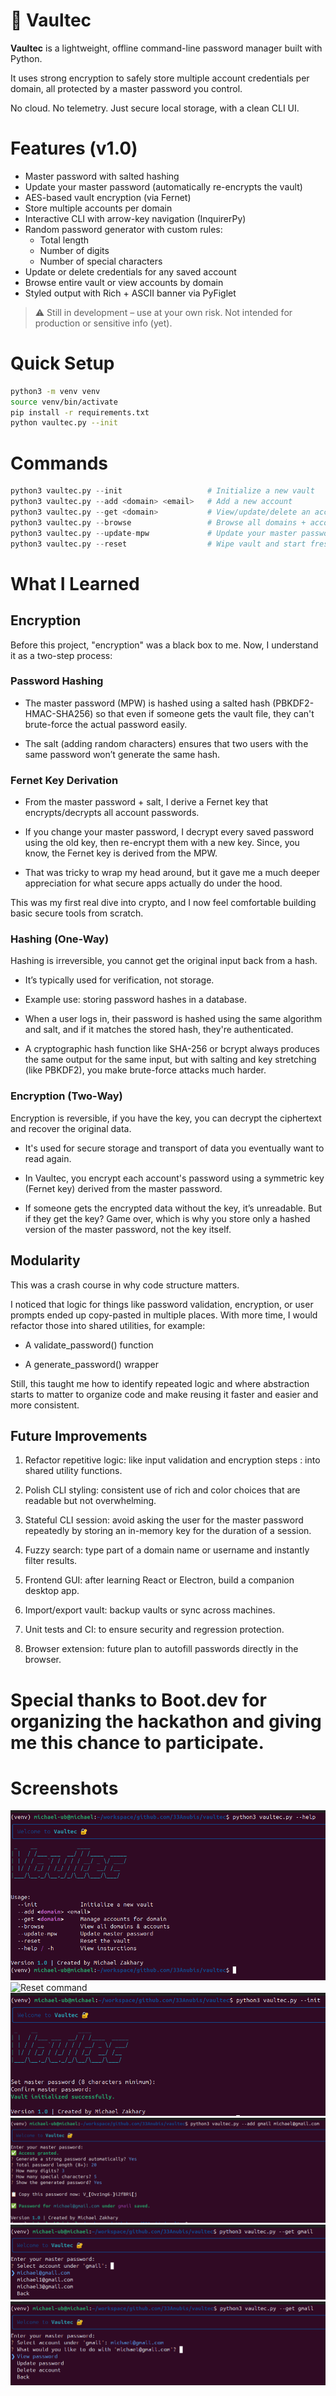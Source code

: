 # 🔐 Vaultec

**Vaultec** is a lightweight, offline command-line password manager built with Python.

It uses strong encryption to safely store multiple account credentials per domain, all protected by a master password you control.

No cloud. No telemetry. Just secure local storage, with a clean CLI UI.

# Features (v1.0)

- Master password with salted hashing
- Update your master password (automatically re-encrypts the vault)
- AES-based vault encryption (via Fernet)
- Store multiple accounts per domain
- Interactive CLI with arrow-key navigation (InquirerPy)
- Random password generator with custom rules:
  - Total length
  - Number of digits
  - Number of special characters
- Update or delete credentials for any saved account
- Browse entire vault or view accounts by domain
- Styled output with Rich + ASCII banner via PyFiglet

> ⚠️ Still in development – use at your own risk. Not intended for production or sensitive info (yet).

# Quick Setup

```bash
python3 -m venv venv
source venv/bin/activate
pip install -r requirements.txt
python vaultec.py --init
```

# Commands

```python
python3 vaultec.py --init                   # Initialize a new vault
python3 vaultec.py --add <domain> <email>   # Add a new account
python3 vaultec.py --get <domain>           # View/update/delete an account under a domain
python3 vaultec.py --browse                 # Browse all domains + accounts
python3 vaultec.py --update-mpw             # Update your master password
python3 vaultec.py --reset                  # Wipe vault and start fresh
```

# What I Learned

## Encryption

Before this project, "encryption" was a black box to me. Now, I understand it as a two-step process:

### Password Hashing

- The master password (MPW) is hashed using a salted hash (PBKDF2-HMAC-SHA256) so that even if someone gets the vault file, they can't brute-force the actual password easily.

- The salt (adding random characters) ensures that two users with the same password won’t generate the same hash.

### Fernet Key Derivation

- From the master password + salt, I derive a Fernet key that encrypts/decrypts all account passwords.

- If you change your master password, I decrypt every saved password using the old key, then re-encrypt them with a new key. Since, you know, the Fernet key is derived from the MPW.

- That was tricky to wrap my head around, but it gave me a much deeper appreciation for what secure apps actually do under the hood.

This was my first real dive into crypto, and I now feel comfortable building basic secure tools from scratch.

### Hashing (One-Way)

Hashing is irreversible, you cannot get the original input back from a hash.

- It’s typically used for verification, not storage.

- Example use: storing password hashes in a database.
- When a user logs in, their password is hashed using the same algorithm and salt, and if it matches the stored hash, they're authenticated.

- A cryptographic hash function like SHA-256 or bcrypt always produces the same output for the same input, but with salting and key stretching (like PBKDF2), you make brute-force attacks much harder.

### Encryption (Two-Way)

Encryption is reversible, if you have the key, you can decrypt the ciphertext and recover the original data.

- It's used for secure storage and transport of data you eventually want to read again.

- In Vaultec, you encrypt each account's password using a symmetric key (Fernet key) derived from the master password.

- If someone gets the encrypted data without the key, it’s unreadable. But if they get the key? Game over, which is why you store only a hashed version of the master password, not the key itself.

## Modularity

This was a crash course in why code structure matters.

I noticed that logic for things like password validation, encryption, or user prompts ended up copy-pasted in multiple places. With more time, I would refactor those into shared utilities, for example:

- A validate_password() function

- A generate_password() wrapper

Still, this taught me how to identify repeated logic and where abstraction starts to matter to organize code and make reusing it faster and easier and more consistent.

## Future Improvements

1. Refactor repetitive logic: like input validation and encryption steps : into shared utility functions.

2. Polish CLI styling: consistent use of rich and color choices that are readable but not overwhelming.

3. Stateful CLI session: avoid asking the user for the master password repeatedly by storing an in-memory key for the duration of a session.

4. Fuzzy search: type part of a domain name or username and instantly filter results.

5. Frontend GUI: after learning React or Electron, build a companion desktop app.

6. Import/export vault: backup vaults or sync across machines.

7. Unit tests and CI: to ensure security and regression protection.

8. Browser extension: future plan to autofill passwords directly in the browser.

# Special thanks to Boot.dev for organizing the hackathon and giving me this chance to participate.

# Screenshots
![Help command](./screenshots/help.png)
![Reset command](./screenshots/reset.png.png)
![Initializing Vault](./screenshots/initializing_vault.png)
![Adding an account](./screenshots/adding_account.png)
![Get by domain name](./screenshots/get_by_domain.png)
![Get by domain name - options](./screenshots/get_by_domain_options.png)